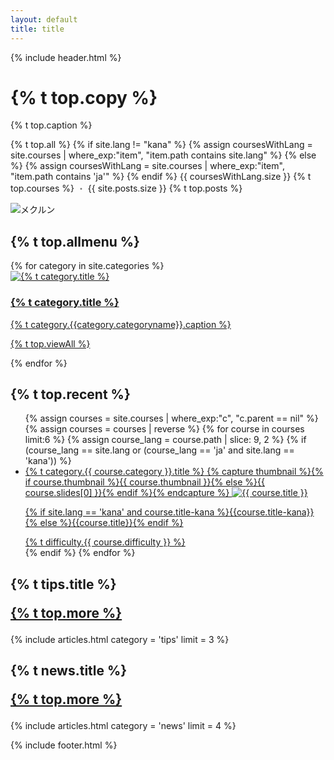 ```yaml
---
layout: default
title: title
---
```

{% include header.html %}
<div class="top">
  <div class="top-text">
    <h1 class="top-copy">{% t top.copy %}</h1>
    <p>{% t top.caption %}</p>
    <p class="top-course-count">{% t top.all %}
    {% if site.lang != "kana" %}
      {% assign coursesWithLang = site.courses | where_exp:"item", "item.path contains site.lang" %}
    {% else %}
      {% assign coursesWithLang = site.courses | where_exp:"item", "item.path contains 'ja'" %}
    {% endif %}
    {{ coursesWithLang.size }} {% t top.courses %}<span style="opacity: 0.6;"> ・ </span>{{ site.posts.size }} {% t top.posts %}</p>
  </div>
  <img  data-src="{{ site.url }}/assets/images/mainvisual.svg" data-width="300" alt="メクルン" class="top-mainvisual">
</div>
<div class="main">
  <h2 id="allmenu">{% t top.allmenu %}</h2>
  <div class="list-category">
    {% for category in site.categories %}
    <a href="{{ site.baseurl }}{{category.permalink}}" class="list-category-one">
      <div class="list-category-img" style="background: #{{ category.color }};">
        <img data-src="{{ site.url }}/assets/images/{{category.categoryname}}.svg" alt="{% t category.title %}">
      </div>
      <div class="list-category-text">
        <h3 class="list-category-heading">{% t category.title %}</h3>
        <p style="margin-top:6px;">{% t category.{{category.categoryname}}.caption %}</p>
        <p class="list-category-link">{% t top.viewAll %}</p>
      </div>
    </a>
    {% endfor %}
  </div>
  <div>
    <h2 id="newcourse">{% t top.recent %}</h2>
    <ul class="top-course-list course-list">
    {% assign courses = site.courses | where_exp:"c", "c.parent == nil" %}
    {% assign courses = courses | reverse %}
    {% for course in courses limit:6 %}
      {% assign course_lang = course.path | slice: 9, 2 %}
      {% if (course_lang == site.lang or (course_lang == 'ja' and site.lang == 'kana')) %}
      <li>
        <a href="{{ site.baseurl }}{{course.url}}">
          <span class="top-course-list-category">{% t category.{{ course.category }}.title %}</span>
          {% capture thumbnail %}{% if course.thumbnail %}{{ course.thumbnail }}{% else %}{{ course.slides[0] }}{% endif %}{% endcapture %}
          <img data-src="{{ site.url }}/assets/course/{{ course.category }}/{{ course.course-name }}{{ thumbnail }}" data-width="348" alt="{{ course.title }}" loading="lazy">
          <p class="course-list-title">{% if site.lang == 'kana' and course.title-kana %}{{course.title-kana}}{% else %}{{course.title}}{% endif %}</p>
          <span class="top-course-list-difficulty {{ course.difficulty }}"> {% t difficulty.{{ course.difficulty }} %} </span>
        </a>
      </li>
      {% endif %}
    {% endfor %}
    </ul>
  </div>

  <style media="screen">
    .normal::before {
      color: #ffb801;
    }
    .easy::before {
      color: #8bca31;
    }
    .hard::before {
      color: #ff81ae;
    }
  </style>

<!--
  <h2 id="projects" class="post-list-heading">{% t projects.title %}<p class="post-list-more"><a href="/projects">{% t top.more %}</a></p></h2>
  {% include articles.html category = 'projects' limit = 4 %}
-->
  <div>
    <h2 id="tips" class="post-list-heading">{% t tips.title %}<p class="post-list-more"><a href="/tips/">{% t top.more %}</a></p></h2>
    {% include articles.html category = 'tips' limit = 3 %}
  </div>
  <div>
    <h2 id="news" class="post-list-heading">{% t news.title %}<p class="post-list-more"><a href="/news/">{% t top.more %}</a></p></h2>
    {% include articles.html category = 'news' limit = 4 %}
  </div>
</div>


{% include footer.html %}

